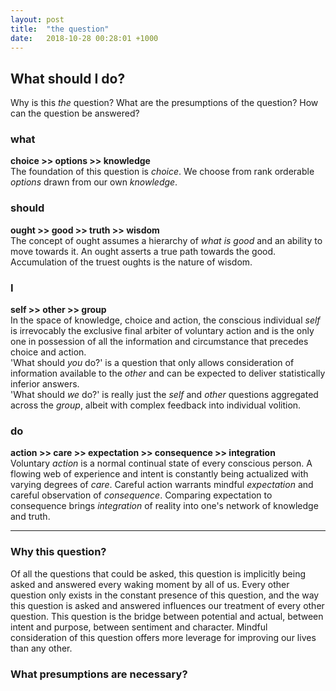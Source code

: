 ```yaml
---
layout: post
title:  "the question"
date:   2018-10-28 00:28:01 +1000
---
```


## What should I do?
Why is this *the* question? What are the presumptions of the question? How can the question be answered?

### what
**choice >> options >> knowledge**  
The foundation of this question is *choice*.  We choose from rank orderable *options* drawn from our own *knowledge*.

### should
**ought >> good >> truth >> wisdom**  
The concept of ought assumes a hierarchy of *what is good* and an ability to move towards it.  An ought asserts a true path towards the good.  Accumulation of the truest oughts is the nature of wisdom.

### I
**self >> other >> group**  
In the space of knowledge, choice and action, the conscious individual *self* is irrevocably the exclusive final arbiter of voluntary action and is the only one in possession of all the information and circumstance that precedes choice and action.  
'What should *you* do?' is a question that only allows consideration of information available to the *other* and can be expected to deliver statistically inferior answers.  
'What should *we* do?' is really just the *self* and *other* questions aggregated across the *group*, albeit with complex feedback into individual volition.

### do
**action >> care >> expectation >> consequence >> integration**  
Voluntary *action* is a normal continual state of every conscious person. A flowing web of experience and intent is constantly being actualized with varying degrees of *care*. Careful action warrants mindful *expectation* and careful observation of *consequence*. Comparing expectation to consequence brings *integration* of reality into one's network of knowledge and truth.  

---
### Why this question?
Of all the questions that could be asked, this question is implicitly being asked and answered every waking moment by all of us.  Every other question only exists in the constant presence of this question, and the way this question is asked and answered influences our treatment of every other question.  This question is the bridge between potential and actual, between intent and purpose, between sentiment and character. Mindful consideration of this question offers more leverage for improving our lives than any other.

### What presumptions are necessary?


